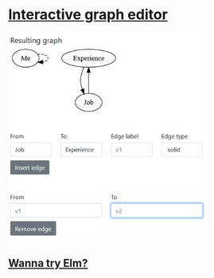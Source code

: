 # [Interactive graph editor](https://br4ch1st0chr0n3.github.io/elm-graph-editor/)

<img src="./README/demo.png" width=400px height=auto;></img>

## [Wanna try Elm?](https://elm-lang.org/)